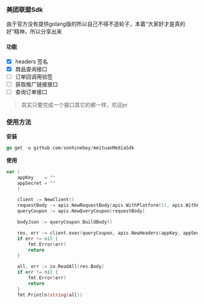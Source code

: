 ### 美团联盟Sdk
由于官方没有提供golang版的所以自己不得不造轮子，本着“大家好才是真的好”精神，所以分享出来
#### 功能

- [x] headers 签名
- [x] 商品查询接口
- [ ] 订单回调用验签
- [ ] 获取推广链接接口
- [ ] 查询订单接口

> 其实只要完成一个接口其它的都一样，欢迎pr
### 使用方法

**安装**
```go
go get -u github.com/sonhineboy/meituanMediaSdk
```
**使用**
```go
var (
	appKey    = ""
	appSecret = ""
	)

	client := NewClient()
	requestBody := apis.NewRequestBody(apis.WithPlatform(1), apis.WithListTopiId(1))
	queryCoupon := apis.NewQueryCoupon(requestBody)

	bodyJson := queryCoupon.BuildBody()

	res, err := client.exec(queryCoupon, apis.NewHeaders(appKey, appSecret, bodyJson))
	if err != nil {
		fmt.Error(err)
		return
	}

	all, err := io.ReadAll(res.Body)
	if err != nil {
        fmt.Error(err)
		return
	}
	fmt.Println(string(all))
```